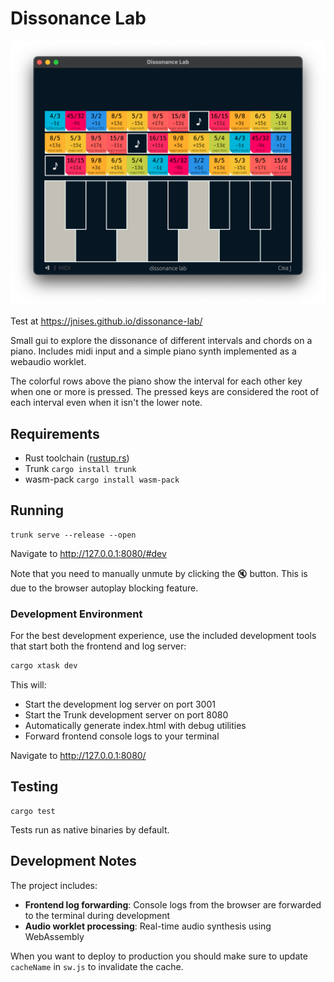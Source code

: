 # Dissonance Lab

![screenshot](docs/screenshot.webp)

Test at https://jnises.github.io/dissonance-lab/

Small gui to explore the dissonance of different intervals and chords on a piano.
Includes midi input and a simple piano synth implemented as a webaudio worklet.

The colorful rows above the piano show the interval for each other key when one or more is pressed.
The pressed keys are considered the root of each interval even when it isn't the lower note.


## Requirements
* Rust toolchain ([rustup.rs](https://rustup.rs/))
* Trunk `cargo install trunk`
* wasm-pack `cargo install wasm-pack`

## Running
```
trunk serve --release --open
```
Navigate to http://127.0.0.1:8080/#dev

Note that you need to manually unmute by clicking the 🔇 button. This is due to the browser autoplay blocking feature.

### Development Environment
For the best development experience, use the included development tools that start both the frontend and log server:

```bash
cargo xtask dev
```

This will:
- Start the development log server on port 3001
- Start the Trunk development server on port 8080
- Automatically generate index.html with debug utilities
- Forward frontend console logs to your terminal

Navigate to http://127.0.0.1:8080/

## Testing
```
cargo test
```
Tests run as native binaries by default.

## Development Notes
The project includes:
- **Frontend log forwarding**: Console logs from the browser are forwarded to the terminal during development
- **Audio worklet processing**: Real-time audio synthesis using WebAssembly

When you want to deploy to production you should make sure to update `cacheName` in `sw.js` to invalidate the cache.
